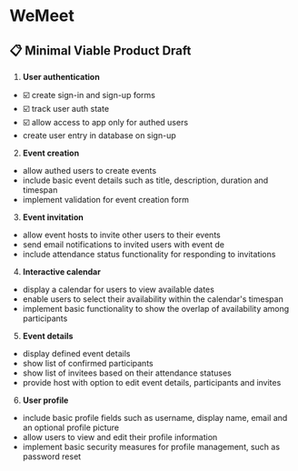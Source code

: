# WeMeet

## 📋 Minimal Viable Product Draft

1. **User authentication**
- ☑️ create sign-in and sign-up forms
- ☑️ track user auth state
- ☑️ allow access to app only for authed users
- create user entry in database on sign-up

2. **Event creation**
- allow authed users to create events
- include basic event details such as title, description, duration and timespan
- implement validation for event creation form

3. **Event invitation**
- allow event hosts to invite other users to their events
- send email notifications to invited users with event de
- include attendance status functionality for responding to invitations

4. **Interactive calendar**
- display a calendar for users to view available dates
- enable users to select their availability within the calendar's timespan
- implement basic functionality to show the overlap of availability among participants

5. **Event details**
- display defined event details
- show list of confirmed participants
- show list of invitees based on their attendance statuses
- provide host with option to edit event details, participants and invites

6. **User profile**
- include basic profile fields such as username, display name, email and an optional profile picture
- allow users to view and edit their profile information
- implement basic security measures for profile management, such as password reset
